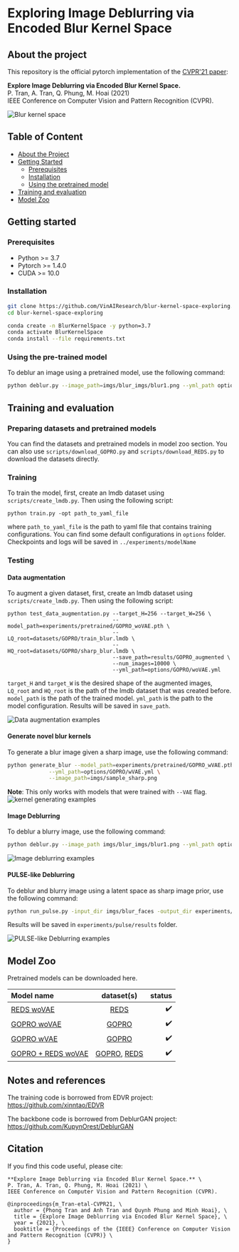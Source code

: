 # Exploring Image Deblurring via Encoded Blur Kernel Space

## About the project

This repository is the official pytorch implementation of the [CVPR'21 paper](https://arxiv.org/abs/2104.00317): 

**Explore Image Deblurring via Encoded Blur Kernel Space.** \
P. Tran, A. Tran, Q. Phung, M. Hoai (2021) \
IEEE Conference on Computer Vision and Pattern Recognition (CVPR). 

![Blur kernel space](imgs/teaser.jpg)

## Table of Content 

* [About the Project](#about-the-project)
* [Getting Started](#getting-started)
  * [Prerequisites](#prerequisites)
  * [Installation](#installation)
  * [Using the pretrained model](#Using-the-pretrained-model)
* [Training and evaluation](#Training-and-evaluation)
* [Model Zoo](#Model-zoo)

## Getting started

### Prerequisites

* Python >= 3.7
* Pytorch >= 1.4.0
* CUDA >= 10.0

### Installation

``` sh
git clone https://github.com/VinAIResearch/blur-kernel-space-exploring.git
cd blur-kernel-space-exploring

conda create -n BlurKernelSpace -y python=3.7
conda activate BlurKernelSpace
conda install --file requirements.txt

```

### Using the pre-trained model

<!--
``` diff
- Please specify a very simple one-line command to use a pre-trained model to deblur an image. You might need to specify how to download the pre-trained model in the first place. Use the best generic model that you have. 
- You might want to provide a sample input image and a sample output image. People can run this simple command to reproduce the output image and compare it with the provided out to verify that they have installed your code successfully. 

```
-->
To deblur an image using a pretrained model, use the following command:
``` sh
python deblur.py --image_path=imgs/blur_imgs/blur1.png --yml_path options/deblur.yml --save_path sharp01.png
```


## Training and evaluation
### Preparing datasets and pretrained models
You can find the datasets and pretrained models in model zoo section. You can also use `scripts/download_GOPRO.py` and `scripts/download_REDS.py` to download the datasets directly.


### Training
To train the model, first, create an lmdb dataset using `scripts/create_lmdb.py`. Then using the following script:
```
python train.py -opt path_to_yaml_file
```

where `path_to_yaml_file` is the path to yaml file that contains training configurations. You can find some default configurations in `options` folder. Checkpoints and logs will be saved in `../experiments/modelName`

### Testing
#### Data augmentation
To augment a given dataset, first, create an lmdb dataset using `scripts/create_lmdb.py`. Then using the following script:
```
python test_data_augmentation.py --target_H=256 --target_W=256 \
                                 --model_path=experiments/pretrained/GOPRO_woVAE.pth \
                                 --LQ_root=datasets/GOPRO/train_blur.lmdb \
                                 --HQ_root=datasets/GOPRO/sharp_blur.lmdb \
                                 --save_path=results/GOPRO_augmented \
                                 --num_images=10000 \
                                 --yml_path=options/GOPRO/woVAE.yml
```
`target_H` and `target_W` is the desired shape of the augmented images, `LQ_root` and `HQ_root` is the path of the lmdb dataset that was created before. `model_path` is the path of the trained model. `yml_path` is the path to the model configuration. Results will be saved in `save_path`.

![Data augmentation examples](imgs/results/augmentation.jpg)

#### Generate novel blur kernels
To generate a blur image given a sharp image, use the following command:
```sh
python generate_blur --model_path=experiments/pretrained/GOPRO_wVAE.pth \
		     --yml_path=options/GOPRO/wVAE.yml \
		     --image_path=imgs/sample_sharp.png
```
**Note**: This only works with models that were trained with `--VAE` flag.
![kernel generating examples](imgs/results/generate_blur.jpg)

#### Image Deblurring
To deblur a blurry image, use the following command:
```sh
python deblur.py --image_path imgs/blur_imgs/blur1.png --yml_path options/deblur.yml --save_path res.png
```

![Image deblurring examples](imgs/results/general_deblurring.jpg)

#### PULSE-like Deblurring
To deblur and blurry image using a latent space as sharp image prior, use the following command:
```sh
python run_pulse.py -input_dir imgs/blur_faces -output_dir experiments/pulse/results
```
Results will be saved in `experiments/pulse/results` folder.

![PULSE-like Deblurring examples](imgs/results/pulse.jpg)

## Model Zoo
Pretrained models can be downloaded here.


[REDS]: https://seungjunnah.github.io/Datasets/reds.html
[GOPRO]: https://seungjunnah.github.io/Datasets/gopro

[REDS woVAE]: https://drive.google.com/file/d/12ZhjXWcYhAZjBnMtF0ai0R5PQydZct61/view?usp=sharing
[GOPRO woVAE]: https://drive.google.com/file/d/1WrVALP-woJgtiZyvQ7NOkaZssHbHwKYn/view?usp=sharing
[GOPRO wVAE]: https://drive.google.com/file/d/1QMUY8mxUMgEJty2Gk7UY0WYmyyYRY7vS/view?usp=sharing
[GOPRO + REDS woVAE]: https://drive.google.com/file/d/169R0hEs3rNeloj-m1rGS4YjW38pu-LFD/view?usp=sharing

|Model name              | dataset(s)      | status                   |
|:-----------------------|:---------------:|-------------------------:|
|[REDS woVAE]            | [REDS]          | :heavy_check_mark:       |
|[GOPRO woVAE]           | [GOPRO]         | :heavy_check_mark:       |
|[GOPRO wVAE]            | [GOPRO]         | :heavy_check_mark:       |
|[GOPRO + REDS woVAE]    | [GOPRO], [REDS] | :heavy_check_mark:       |


## Notes and references
The training code is borrowed from EDVR project: https://github.com/xinntao/EDVR

The backbone code is borrowed from DeblurGAN project: https://github.com/KupynOrest/DeblurGAN

## Citation

If you find this code useful, please cite: 

```
**Explore Image Deblurring via Encoded Blur Kernel Space.** \
P. Tran, A. Tran, Q. Phung, M. Hoai (2021) \
IEEE Conference on Computer Vision and Pattern Recognition (CVPR). 

@inproceedings{m_Tran-etal-CVPR21, \
  author = {Phong Tran and Anh Tran and Quynh Phung and Minh Hoai}, \
  title = {Explore Image Deblurring via Encoded Blur Kernel Space}, \
  year = {2021}, \
  booktitle = {Proceedings of the {IEEE} Conference on Computer Vision and Pattern Recognition (CVPR)} \
}
```

